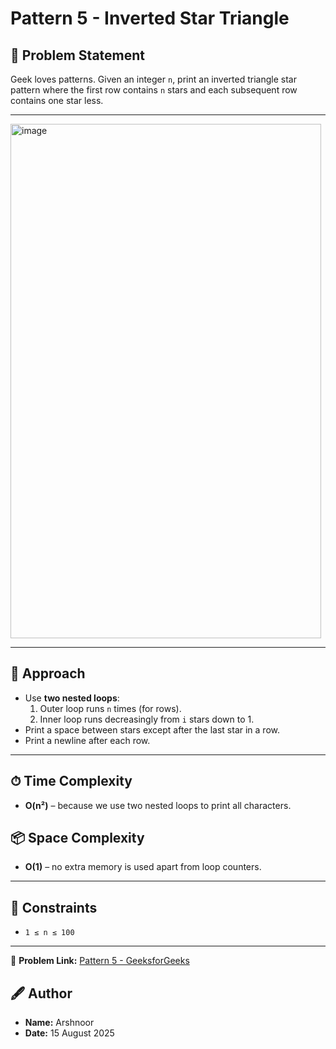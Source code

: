 # Pattern 5 - Inverted Star Triangle

## 📜 Problem Statement
Geek loves patterns. Given an integer `n`, print an inverted triangle star pattern where the first row contains `n` stars and each subsequent row contains one star less.

---

<img width="497" height="823" alt="image" src="https://github.com/user-attachments/assets/5d9659ff-1298-46be-9f57-682602c990bc" />

---

## 🚀 Approach
- Use **two nested loops**:
  1. Outer loop runs `n` times (for rows).
  2. Inner loop runs decreasingly from `i` stars down to 1.
- Print a space between stars except after the last star in a row.
- Print a newline after each row.

---

## ⏱ Time Complexity
- **O(n²)** – because we use two nested loops to print all characters.

## 📦 Space Complexity
- **O(1)** – no extra memory is used apart from loop counters.

---

## 🔗 Constraints
- `1 ≤ n ≤ 100`

---
🔗 **Problem Link:** [Pattern 5 - GeeksforGeeks](https://www.geeksforgeeks.org/problems/triangle-pattern/1)

## 🖋 Author
- **Name:** Arshnoor
- **Date:** 15 August 2025
